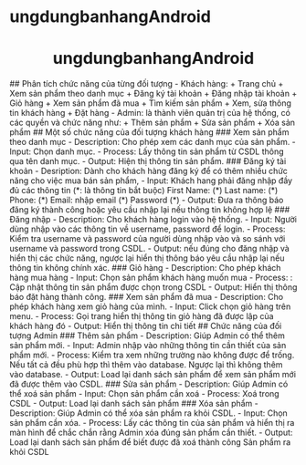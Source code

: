 # ungdungbanhangAndroid
<h1 align='center'>
  ungdungbanhangAndroid
</h1>
## Phân tích chức năng của từng đối tượng
 - Khách hàng:
   + Trang chủ
   + Xem sản phẩm theo danh mục
   + Đăng ký tài khoản
   + Đăng nhập tài khoản
   + Giỏ hàng
   + Xem sản phẩm đã mua 
   + Tìm kiếm sản phẩm
   + Xem, sửa thông tin khách hàng
   + Đặt hàng
 - Admin: là thành viên quản trị của hệ thống, có các quyền và chức năng như: 
   + Thêm sản phẩm
   + Sửa sản phẩm
   + Xóa sản phẩm
## Một số chức năng của đối tượng khách hàng
### Xem sản phẩm theo danh mục
 - Description: Cho phép xem các danh mục của sản phẩm.
 - Input: Chọn danh mục.
 - Process: Lấy thông tin sản phẩm từ CSDL thông qua tên danh mục.
 - Output: Hiện thị thông tin sản phẩm.
### Đăng ký tài khoản
 - Desription: Dành cho khách hàng đăng ký để có thêm nhiều chức năng cho việc mua bán sản phẩm, 
 - Input: Khách hang phải đăng nhập đầy đủ các thông tin (*: là thông tin bắt buộc)
            First Name: (*)
            Last name: (*)
            Phone: (*)
            Email: nhập email (*)
            Password (*)
 - Output: Đưa ra thông báo đăng ký thành công hoặc yêu cầu nhập lại nếu thông tin không hợp lệ
### Đăng nhập
 - Description: Cho khách hàng login vào hệ thống.
 - Input: Người dùng nhập vào các thông tin về username, password để login.
 - Process: Kiểm tra username và password của người dùng nhập vào và so  
     sánh  với username và password trong CSDL.
 - Output: nếu đúng cho đăng nhập và hiển thị các chức năng, ngược lại hiển thị thông báo yêu cầu nhập lại nếu thông tin  không chính xác. 
### Giỏ hàng
 - Description: Cho phép khách hàng mua hàng 
 - Input: Chọn sản phẩm khách hàng muốn mua
 - Process: : Cập nhật thông tin sản phẩm được chọn trong CSDL 
 - Output: Hiển thị thông báo đặt hàng thành công.
### Xem sản phẩm đã mua
 - Description: Cho phép khách hàng xem giỏ hàng của mình.
 - Input: Click chọn giỏ hàng trên menu.
 - Process: Gọi trang hiển thị thông tin giỏ hàng đã được lập của khách hàng đó
 - Output: Hiển thị thông tin chi tiết
## Chức năng của đối tượng Admin
### Thêm sản phẩm
 - Description: Giúp Admin có thể thêm sản phẩm mới.
 - Input: Admin nhập vào những thông tin cần thiết của sản phẩm mới.
 - Process: Kiểm tra xem những trường nào không được để trống. Nếu tất cả đều phù hợp thì thêm vào database. Ngược lại thì  không thêm vào database.
 - Output: Load lại danh sách sản phẩm để xem sản phẩm mới đã được thêm vào CSDL.
### Sửa sản phẩm
 - Description: Giúp Admin có thể xoá sản phẩm
 - Input: Chọn sản phẩm cần xoá
 - Process: Xoá trong CSDL
 - Output: Load lại danh sách sản phẩm
### Xóa sản phẩm
 - Description: Giúp Admin có thể xóa sản phẩm ra khỏi CSDL.
 - Input: Chọn sản phẩm cần xóa.
 - Process: Lấy các thông tin của sản phẩm và hiển thị ra màn hình để chắc chắn rằng Admin xóa đúng sản phẩm cần thiết.
 - Output: Load lại danh sách sản phẩm để biết được đã xoá thành công Sản phẩm  ra khỏi CSDL
 
